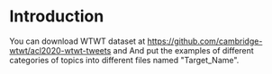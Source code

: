# Introduction
You can download WTWT dataset at https://github.com/cambridge-wtwt/acl2020-wtwt-tweets and And put the examples of different categories of topics into different files named "Target_Name".

